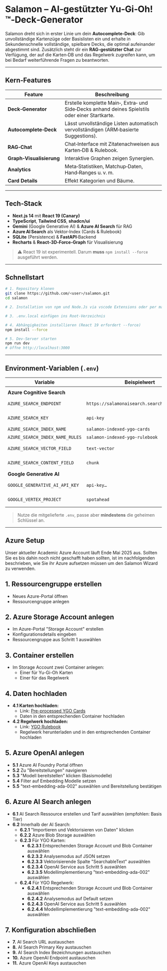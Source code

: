 # Salamon – AI‑gestützter Yu‑Gi‑Oh!™‑Deck‑Generator

Salamon dreht sich in erster Linie um dein **Autocomplete‑Deck**: Gib unvollständige Kartenzüge oder Basislisten ein und erhalte in Sekundenschnelle vollständige, spielbare Decks, die optimal aufeinander abgestimmt sind. Zusätzlich steht dir ein **RAG‑gestützter Chat** zur Verfügung, der auf die Karten‑DB und das Regelwerk zugreifen kann, um bei Bedarf weiterführende Fragen zu beantworten.

---
## Kern‑Features

| Feature                  | Beschreibung                                                                                    |
| ------------------------ | ----------------------------------------------------------------------------------------------- |
| **Deck‑Generator**       | Erstelle komplette Main‑, Extra‑ und Side‑Decks anhand deines Spielstils oder einer Startkarte. |
| **Autocomplete‑Deck**    | Lässt unvollständige Listen automatisch vervollständigen (ARM‑basierte Suggestions).            |
| **RAG‑Chat**             | Chat‑Interface mit Zitatenachweisen aus Karten‑DB & Rulebook.                                   |
| **Graph‑Visualisierung** | Interaktive Graphen zeigen Synergien.                                                           |
| **Analytics**            | Meta‑Statistiken, Matchup‑Daten, Hand‑Ranges u. v. m.                                           |
| **Card Details**         | Effekt Kategorien und Bäume.                                                                    |

---

## Tech‑Stack

- **Next.js 14** mit **React 19 (Canary)**
- **TypeScript**, **Tailwind CSS**, **shadcn/ui**
- **Gemini** (Google Generative AI) & **Azure AI Search** für RAG
- **Azure AI Search** als Vektor‑Index (Cards & Rulebook)
- **SQLite** (Persistence) & **FastAPI**‑Backend
- **Recharts** & **React‑3D‑Force‑Graph** für Visualisierung

> ⚠️ React 19 ist experimentell. Darum **muss** `npm install --force` ausgeführt werden.

---

## Schnellstart

```bash
# 1. Repository klonen
git clone https://github.com/<user>/salamon.git
cd salamon

# 2. Installation von npm und Node.Js via vscode Extensions oder per manueller Installation

# 3. .env.local einfügen ins Root-Verzeichnis

# 4. Abhängigkeiten installieren (React 19 erfordert --force)
npm install --force

# 5. Dev‑Server starten
npm run dev
# öffne http://localhost:3000
```



---

## Environment‑Variablen (`.env`)

| Variable                        | Beispielwert                                 | Zweck                               |
| ------------------------------- |----------------------------------------------| ----------------------------------- |
|                                 |                                              |                                     |
| **Azure Cognitive Search**      |                                              |                                     |
| `AZURE_SEARCH_ENDPOINT`         | `https://salamonaisearch.search.windows.net` | Endpunkt des Azure Search Service   |
| `AZURE_SEARCH_KEY`              | `api-key`                                    | Admin‑/Query‑Key für Azure Search   |
| `AZURE_SEARCH_INDEX_NAME`       | `salamon-indexed-ygo-cards`                  | Karten‑Embed‑Index                  |
| `AZURE_SEARCH_INDEX_NAME_RULES` | `salamon-indexed-ygo-rulebook`               | Regelbuch‑Embed‑Index               |
| `AZURE_SEARCH_VECTOR_FIELD`     | `text-vector`                                | Feldname der Vektor‑Embeddings      |
| `AZURE_SEARCH_CONTENT_FIELD`    | `chunk`                                      | Feldname des Original­texts (Chunk) |
| **Google Generative AI**        |                                              |                                     |
| `GOOGLE_GENERATIVE_AI_API_KEY`  | `api-key…`                                   | API‑Key für Gemini‑Modelle          |
| `GOOGLE_VERTEX_PROJECT`         | `spotahead`                                  | GCP‑Projekt‑ID für Vertex AI        |

> Nutze die mitgelieferte `.env`, passe aber **mindestens** die geheimen Schlüssel an.
---
## Azure Setup
Unser aktueller Academic Azure Account läuft Ende Mai 2025 aus.
Sollten Sie es bis dahin noch nicht geschafft haben sollten, ist im nachfolgenden beschrieben, wie Sie ihr Azure aufsetzen müssen um den Salamon Wizard zu verwenden.

## 1. Ressourcengruppe erstellen
- Neues Azure-Portal öffnen
- Ressourcengruppe anlegen

## 2. Azure Storage Account anlegen
- Im Azure-Portal "Storage Account" erstellen
- Konfigurationsdetails eingeben
- Ressourcengruppe aus Schritt 1 auswählen

## 3. Container erstellen
- Im Storage Account zwei Container anlegen:
  - Einer für Yu-Gi-Oh Karten
  - Einer für das Regelwerk

## 4. Daten hochladen
- **4.1 Karten hochladen:**
  - Link: [Pre-processed YGO Cards](https://www.icloud.com/iclouddrive/0dfclQt8ABElDEG8QQTGk8FGg#pre-processed-ygo-cards)
  - Daten in den entsprechenden Container hochladen
- **4.2 Regelwerk hochladen:**
  - Link: [YGO Rulebook](https://www.yugioh-card.com/en/rulebook/)
  - Regelwerk herunterladen und in den entsprechenden Container hochladen

## 5. Azure OpenAI anlegen
- **5.1** Azure AI Foundry Portal öffnen
- **5.2** Zu "Bereitstellungen" navigieren
- **5.3** "Modell bereitstellen" klicken (Basismodelle)
- **5.4** Filter auf Embedding Modelle setzen
- **5.5** "text-embedding-ada-002" auswählen und Bereitstellung bestätigen

## 6. Azure AI Search anlegen
- **6.1** AI Search Ressource erstellen und Tarif auswählen (empfohlen: Basis Tier)
- **6.2** Innerhalb der AI Search:
  - **6.2.1** "Importieren und Vektorisieren von Daten" klicken
  - **6.2.2** Azure Blob Storage auswählen
  - **6.2.3** Für YGO Karten:
    - **6.2.3.1** Entsprechenden Storage Account und Blob Container auswählen
    - **6.2.3.2** Analysemodus auf JSON setzen
    - **6.2.3.3** Vektorisierende Spalte "SearchableText" auswählen
    - **6.2.3.4** OpenAI Service aus Schritt 5 auswählen
    - **6.2.3.5** Modellimplementierung "text-embedding-ada-002" auswählen
  - **6.2.4** Für YGO Regelwerk:
    - **6.2.4.1** Entsprechenden Storage Account und Blob Container auswählen
    - **6.2.4.2** Analysemodus auf Default setzen
    - **6.2.4.3** OpenAI Service aus Schritt 5 auswählen
    - **6.2.4.4** Modellimplementierung "text-embedding-ada-002" auswählen

## 7. Konfiguration abschließen
- **7.** AI Search URL austauschen
- **8.** AI Search Primary Key austauschen
- **9.** AI Search Index Bezeichnungen austauschen
- **10.** Azure OpenAI Endpoint austauschen
- **11.** Azure OpenAI Keys austauschen




